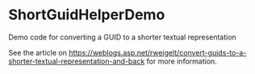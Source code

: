 ﻿# ShortGuidHelperDemo

Demo code for converting a GUID to a shorter textual representation

See the article on https://weblogs.asp.net/rweigelt/convert-guids-to-a-shorter-textual-representation-and-back for more information.
